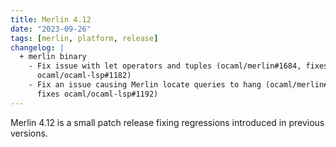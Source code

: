 ```yaml
---
title: Merlin 4.12
date: "2023-09-26"
tags: [merlin, platform, release]
changelog: |
  + merlin binary
    - Fix issue with let operators and tuples (ocaml/merlin#1684, fixes ocaml/merlin#1683, fixes
      ocaml/ocaml-lsp#1182)
    - Fix an issue causing Merlin locate queries to hang (ocaml/merlin#1686,
      fixes ocaml/ocaml-lsp#1192)
---
```


Merlin 4.12 is a small patch release fixing regressions introduced in previous
versions.
